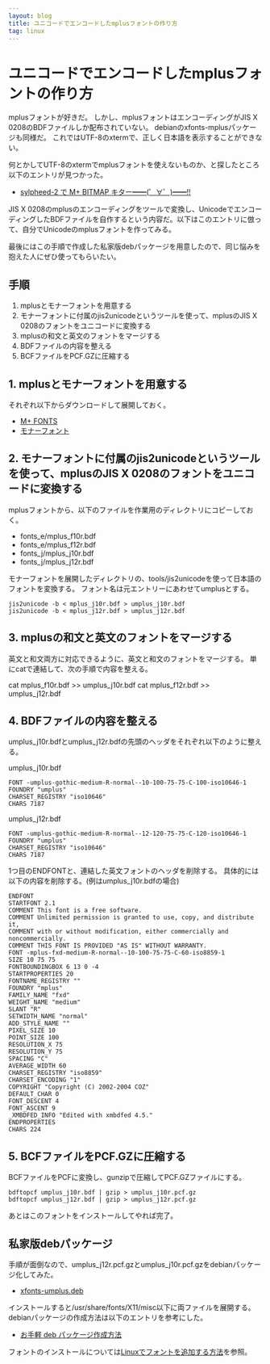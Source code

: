 ```yaml
---
layout: blog
title: ユニコードでエンコードしたmplusフォントの作り方
tag: linux
---
```


# ユニコードでエンコードしたmplusフォントの作り方

mplusフォントが好きだ。
しかし、mplusフォントはエンコーディングがJIS X 0208のBDFファイルしか配布されていない。
debianのxfonts-mplusパッケージも同様だ。
これではUTF-8のxtermで、正しく日本語を表示することができない。

何とかしてUTF-8のxtermでmplusフォントを使えないものか、と探したところ以下のエントリが見つかった。

- [sylpheed-2 で M+ BITMAP キター━━(゜∀゜)━━!!](http://d.hatena.ne.jp/nevil/20050829/p2)

JIS X 0208のmplusのエンコーディングをツールで変換し、UnicodeでエンコーディングしたBDFファイルを自作するという内容だ。以下はこのエントリに倣って、自分でUnicodeのmplusフォントを作ってみる。

最後にはこの手順で作成した私家版debパッケージを用意したので、同じ悩みを抱えた人にぜひ使ってもらいたい。

## 手順

1. mplusとモナーフォントを用意する
2. モナーフォントに付属のjis2unicodeというツールを使って、mplusのJIS X 0208のフォントをユニコードに変換する
3. mplusの和文と英文のフォントをマージする
4. BDFファイルの内容を整える
5. BCFファイルをPCF.GZに圧縮する

## 1. mplusとモナーフォントを用意する

それぞれ以下からダウンロードして展開しておく。

- [M+ FONTS](http://sourceforge.jp/projects/mplus-fonts/downloads/5030/mplus_bitmap_fonts-2.2.4.tar.gz/)
- [モナーフォント](http://sourceforge.net/projects/monafont/files/monafont/monafont-2.90/monafont-2.90.tar.bz2/download)

## 2. モナーフォントに付属のjis2unicodeというツールを使って、mplusのJIS X 0208のフォントをユニコードに変換する

mplusフォントから、以下のファイルを作業用のディレクトリにコピーしておく。

- fonts_e/mplus_f10r.bdf
- fonts_e/mplus_f12r.bdf
- fonts_j/mplus_j10r.bdf
- fonts_j/mplus_j12r.bdf

モナーフォントを展開したディレクトリの、tools/jis2unicodeを使って日本語のフォントを変換する。
フォント名は元エントリーにあわせてumplusとする。

    jis2unicode -b < mplus_j10r.bdf > umplus_j10r.bdf
    jis2unicode -b < mplus_j12r.bdf > umplus_j12r.bdf


## 3. mplusの和文と英文のフォントをマージする

英文と和文両方に対応できるように、英文と和文のフォントをマージする。
単にcatで連結して、次の手順で内容を整える。

   cat mplus_f10r.bdf >> umplus_j10r.bdf
   cat mplus_f12r.bdf >> umplus_j12r.bdf

## 4. BDFファイルの内容を整える

umplus_j10r.bdfとumplus_j12r.bdfの先頭のヘッダをそれぞれ以下のように整える。

umplus_j10r.bdf

    FONT -umplus-gothic-medium-R-normal--10-100-75-75-C-100-iso10646-1
    FOUNDRY "umplus"
    CHARSET_REGISTRY "iso10646"
    CHARS 7187

umplus_j12r.bdf

    FONT -umplus-gothic-medium-R-normal--12-120-75-75-C-120-iso10646-1
    FOUNDRY "umplus"
    CHARSET_REGISTRY "iso10646"
    CHARS 7187

1つ目のENDFONTと、連結した英文フォントのヘッダを削除する。
具体的には以下の内容を削除する。(例はumplus_j10r.bdfの場合)

    ENDFONT
    STARTFONT 2.1
    COMMENT This font is a free software.
    COMMENT Unlimited permission is granted to use, copy, and distribute it,
    COMMENT with or without modification, either commercially and noncommercially.
    COMMENT THIS FONT IS PROVIDED "AS IS" WITHOUT WARRANTY.
    FONT -mplus-fxd-medium-R-normal--10-100-75-75-C-60-iso8859-1
    SIZE 10 75 75
    FONTBOUNDINGBOX 6 13 0 -4
    STARTPROPERTIES 20
    FONTNAME_REGISTRY ""
    FOUNDRY "mplus"
    FAMILY_NAME "fxd"
    WEIGHT_NAME "medium"
    SLANT "R"
    SETWIDTH_NAME "normal"
    ADD_STYLE_NAME ""
    PIXEL_SIZE 10
    POINT_SIZE 100
    RESOLUTION_X 75
    RESOLUTION_Y 75
    SPACING "C"
    AVERAGE_WIDTH 60
    CHARSET_REGISTRY "iso8859"
    CHARSET_ENCODING "1"
    COPYRIGHT "Copyright (C) 2002-2004 COZ"
    DEFAULT_CHAR 0
    FONT_DESCENT 4
    FONT_ASCENT 9
    _XMBDFED_INFO "Edited with xmbdfed 4.5."
    ENDPROPERTIES
    CHARS 224

## 5. BCFファイルをPCF.GZに圧縮する

BCFファイルをPCFに変換し、gunzipで圧縮してPCF.GZファイルにする。

    bdftopcf umplus_j10r.bdf | gzip > umplus_j10r.pcf.gz
    bdftopcf umplus_j12r.bdf | gzip > umplus_j12r.pcf.gz

あとはこのフォントをインストールしてやれば完了。

## 私家版debパッケージ

手順が面倒なので、umplus_j12r.pcf.gzとumplus_j10r.pcf.gzをdebianパッケージ化してみた。

- [xfonts-umplus.deb](https://github.com/xmisao/xfonts-umplus/raw/master/xfonts-umplus.deb)

インストールすると/usr/share/fonts/X11/misc以下に両ファイルを展開する。
debianパッケージの作成方法は以下のエントリを参考にした。

- [お手軽 deb パッケージ作成方法](http://d.hatena.ne.jp/conceal-rs/20090518/1242643016)

フォントのインストールについては[Linuxでフォントを追加する方法](http://www.xmisao.com/2013/08/17/how-to-add-fonts-on-linux.html)を参照。
